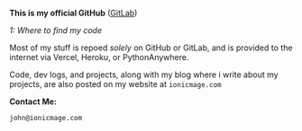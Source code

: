 **This is my official GitHub** ([GitLab](https://gitlab.com/ionicmage))

*1: Where to find my code*

Most of my stuff is repoed *solely* on GitHub or GitLab, and is provided to the internet via Vercel, Heroku, or PythonAnywhere. 

Code, dev logs, and projects, along with my blog where i write about my projects, are also posted on my website at ```ionicmage.com```

**Contact Me:**

```john@ionicmage.com```

